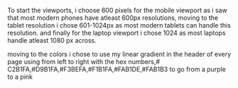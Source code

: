 To start the viewports, i choose 600 pixels for the mobile viewport as i saw that most modern phones have atleast 600px resolutions, moving to the tablet resolution i chose 601-1024px as most modern tablets can handle this resolution. and finally for the laptop viewport i chose 1024 as most laptops handle atleast 1080 px across. 

moving to the colors i chose to use my linear gradient in the header of every page using from left to right with the hex numbers,# C2B1FA,#D9B1FA,#F3BEFA,#F1B1FA,#FAB1DE,#FAB1B3 to go from a purple to a pink
 